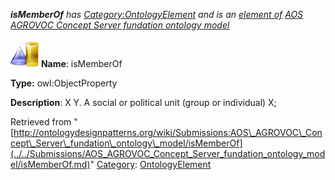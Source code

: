 ___isMemberOf__ has [Category:OntologyElement](../../Category/OntologyElement.md "Category:OntologyElement") and is an [element of](../../Property/ElementOf.md "Property:ElementOf") [AOS AGROVOC Concept Server fundation ontology model](../../Submissions/AOS_AGROVOC_Concept_Server_fundation_ontology_model.md "Submissions:AOS AGROVOC Concept Server fundation ontology model")_


  




[![ObjectProperty](../../images/thumb/c/c3/ObjectProperty.gif/45px-ObjectProperty.gif)](../../Image/ObjectProperty.gif.md "ObjectProperty")
__Name__: isMemberOf 


__Type:__ owl:ObjectProperty 


__Description__: X <is member of> Y. A social or political unit (group or individual) X; 





Retrieved from "[http://ontologydesignpatterns.org/wiki/Submissions:AOS\_AGROVOC\_Concept\_Server\_fundation\_ontology\_model/isMemberOf](../../Submissions/AOS_AGROVOC_Concept_Server_fundation_ontology_model/isMemberOf.md)"
 [Category](http://ontologydesignpatterns.org/wiki/Special:Categories "Special:Categories"): [OntologyElement](../../Category/OntologyElement.md "Category:OntologyElement")